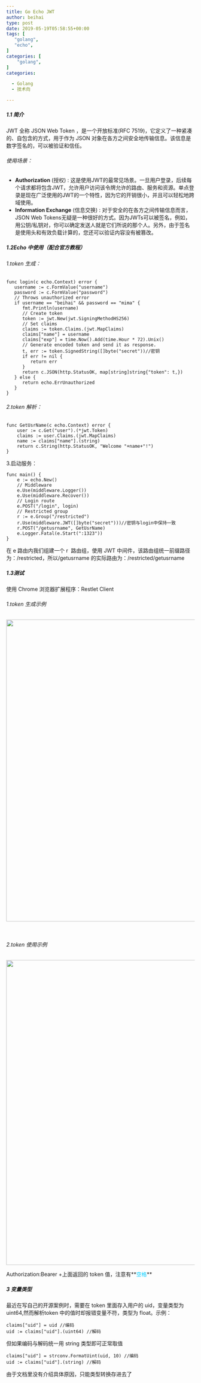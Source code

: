 ```yaml
---
title: Go Echo JWT
author: beihai
type: post
date: 2019-05-19T05:58:55+00:00
tags: [
   "golang",
   "echo",
]
categories: [
    "golang",
]
categories:

  - Golang
  - 技术向

---
```

##### 1.1 简介

JWT 全称 <span>JSON Web Token ，是一个开放标准(RFC 7519)，它定义了一种紧凑的、自包含的方式，用于作为 JSON 对象在各方之间安全地传输信息。该信息是数字签名的，可以被验证和信任。</span>

###### 使用场景：

  * <span><strong>Authorization</strong> (授权) : 这是使用JWT的最常见场景。一旦用户登录，后续每个请求都将包含JWT，允许用户访问该令牌允许的路由、服务和资源。单点登录是现在广泛使用的JWT的一个特性，因为它的开销很小，并且可以轻松地跨域使用。</span>
  * <span><strong>Information Exchange</strong> (信息交换) : 对于安全的在各方之间传输信息而言，JSON Web Tokens无疑是一种很好的方式。因为JWTs可以被签名，例如，用公钥/私钥对，你可以确定发送人就是它们所说的那个人。另外，由于签名是使用头和有效负载计算的，您还可以验证内容没有被篡改。</span>

##### 1.2Echo 中使用（配合官方教程）

###### 1.token 生成：

<pre class="pure-highlightjs"><code class="null">func login(c echo.Context) error {
   username := c.FormValue("username")
   password := c.FormValue("password")
   // Throws unauthorized error
   if username == "beihai" && password == "mima" {
      fmt.Println(username)
      // Create token
      token := jwt.New(jwt.SigningMethodHS256)
      // Set claims
      claims := token.Claims.(jwt.MapClaims)
      claims["name"] = username
      claims["exp"] = time.Now().Add(time.Hour * 72).Unix()
      // Generate encoded token and send it as response.
      t, err := token.SignedString([]byte("secret"))//密钥
      if err != nil {
         return err
      }
      return c.JSON(http.StatusOK, map[string]string{"token": t,})
   } else {
      return echo.ErrUnauthorized
   }
}</code></pre>

###### 2.token 解析：

<pre class="pure-highlightjs"><code class="null">func GetUsrName(c echo.Context) error {
	user := c.Get("user").(*jwt.Token)
	claims := user.Claims.(jwt.MapClaims)
	name := claims["name"].(string)
	return c.String(http.StatusOK, "Welcome "+name+"!")
}</code></pre>

3.启动服务：

<pre class="pure-highlightjs"><code class="null">func main() {
	e := echo.New()
	// Middleware
	e.Use(middleware.Logger())
	e.Use(middleware.Recover())
	// Login route
	e.POST("/login", login)
	// Restricted group
	r := e.Group("/restricted")
	r.Use(middleware.JWT([]byte("secret")))//密钥与login中保持一致
	r.POST("/getusrname", GetUsrName)
	e.Logger.Fatal(e.Start(":1323"))
}</code></pre>

在 e 路由内我们组建一个 r  路由组，使用 JWT 中间件，该路由组统一前缀路径为：/restricted，所以/getusrname 的实际路由为：/restricted/getusrname

##### 1.3测试

使用 Chrome 浏览器扩展程序：<span>Restlet Client</span>

###### 1.token 生成示例

<img src="https://www.wingsxdu.com/wp-content/uploads/2019/05/token-get-1-1-1.png" alt="" width="2121" height="807" class="aligncenter size-full wp-image-1123" />
  
&nbsp;

###### 2.token 使用示例

<img src="https://www.wingsxdu.com/wp-content/uploads/2019/05/token-use-1-1-1.png" alt="" width="2138" height="815" class="aligncenter size-full wp-image-1124" />
  
Authorization:Bearer +上面返回的 token 值，注意有**<span style="color: #00ccff;">空格</span>**

##### 3 变量类型
最近在写自己的开源案例时，需要在 token 里面存入用户的 uid，变量类型为 uint64,然而解析token 中的值时却报错变量不符，类型为 float。示例：

<pre class="pure-highlightjs"><code class="null">claims["uid"] = uid //编码
uid := claims["uid"].(uint64) //解码</code></pre>

但如果编码与解码统一用 string 类型即可正常取值

<pre class="pure-highlightjs"><code class="null">claims["uid"] = strconv.FormatUint(uid, 10) //编码 
uid := claims["uid"].(string) //解码</code></pre>

由于文档里没有介绍具体原因，只能类型转换存进去了